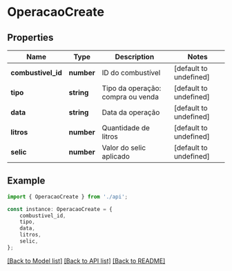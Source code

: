 # OperacaoCreate


## Properties

Name | Type | Description | Notes
------------ | ------------- | ------------- | -------------
**combustivel_id** | **number** | ID do combustível | [default to undefined]
**tipo** | **string** | Tipo da operação: compra ou venda | [default to undefined]
**data** | **string** | Data da operação | [default to undefined]
**litros** | **number** | Quantidade de litros | [default to undefined]
**selic** | **number** | Valor do selic aplicado | [default to undefined]

## Example

```typescript
import { OperacaoCreate } from './api';

const instance: OperacaoCreate = {
    combustivel_id,
    tipo,
    data,
    litros,
    selic,
};
```

[[Back to Model list]](../README.md#documentation-for-models) [[Back to API list]](../README.md#documentation-for-api-endpoints) [[Back to README]](../README.md)

